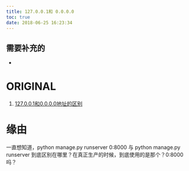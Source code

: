 ```yaml
---
title: 127.0.0.1和 0.0.0.0
toc: true
date: 2018-06-25 16:23:34
---
```

## 需要补充的
-

# ORIGINAL
  1. [127.0.0.1和0.0.0.0地址的区别](https://blog.csdn.net/ythunder/article/details/61931080)




# 缘由
一直想知道，python manage.py runserver 0:8000 与 python manage.py runserver 到底区别在哪里？在真正生产的时候，到底使用的是那个？0:8000 吗？
